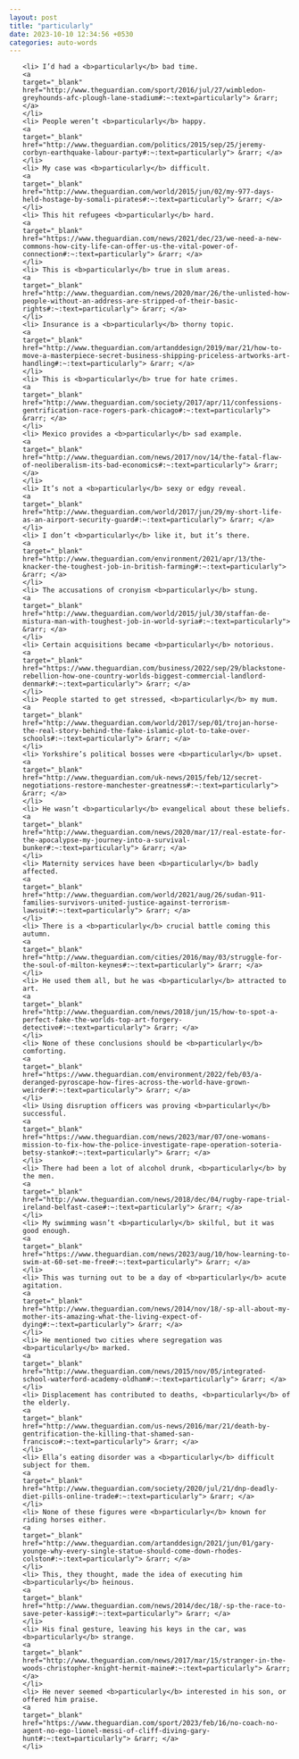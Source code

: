 ```yaml
---
layout: post
title: "particularly"
date: 2023-10-10 12:34:56 +0530
categories: auto-words
---
```

<ol>

    <li> I’d had a <b>particularly</b> bad time.
    <a 
    target="_blank" 
    href="http://www.theguardian.com/sport/2016/jul/27/wimbledon-greyhounds-afc-plough-lane-stadium#:~:text=particularly"> &rarr; </a>
    </li>
    <li> People weren’t <b>particularly</b> happy.
    <a 
    target="_blank" 
    href="http://www.theguardian.com/politics/2015/sep/25/jeremy-corbyn-earthquake-labour-party#:~:text=particularly"> &rarr; </a>
    </li>
    <li> My case was <b>particularly</b> difficult.
    <a 
    target="_blank" 
    href="http://www.theguardian.com/world/2015/jun/02/my-977-days-held-hostage-by-somali-pirates#:~:text=particularly"> &rarr; </a>
    </li>
    <li> This hit refugees <b>particularly</b> hard.
    <a 
    target="_blank" 
    href="https://www.theguardian.com/news/2021/dec/23/we-need-a-new-commons-how-city-life-can-offer-us-the-vital-power-of-connection#:~:text=particularly"> &rarr; </a>
    </li>
    <li> This is <b>particularly</b> true in slum areas.
    <a 
    target="_blank" 
    href="http://www.theguardian.com/news/2020/mar/26/the-unlisted-how-people-without-an-address-are-stripped-of-their-basic-rights#:~:text=particularly"> &rarr; </a>
    </li>
    <li> Insurance is a <b>particularly</b> thorny topic.
    <a 
    target="_blank" 
    href="http://www.theguardian.com/artanddesign/2019/mar/21/how-to-move-a-masterpiece-secret-business-shipping-priceless-artworks-art-handling#:~:text=particularly"> &rarr; </a>
    </li>
    <li> This is <b>particularly</b> true for hate crimes.
    <a 
    target="_blank" 
    href="http://www.theguardian.com/society/2017/apr/11/confessions-gentrification-race-rogers-park-chicago#:~:text=particularly"> &rarr; </a>
    </li>
    <li> Mexico provides a <b>particularly</b> sad example.
    <a 
    target="_blank" 
    href="http://www.theguardian.com/news/2017/nov/14/the-fatal-flaw-of-neoliberalism-its-bad-economics#:~:text=particularly"> &rarr; </a>
    </li>
    <li> It’s not a <b>particularly</b> sexy or edgy reveal.
    <a 
    target="_blank" 
    href="http://www.theguardian.com/world/2017/jun/29/my-short-life-as-an-airport-security-guard#:~:text=particularly"> &rarr; </a>
    </li>
    <li> I don’t <b>particularly</b> like it, but it’s there.
    <a 
    target="_blank" 
    href="http://www.theguardian.com/environment/2021/apr/13/the-knacker-the-toughest-job-in-british-farming#:~:text=particularly"> &rarr; </a>
    </li>
    <li> The accusations of cronyism <b>particularly</b> stung.
    <a 
    target="_blank" 
    href="http://www.theguardian.com/world/2015/jul/30/staffan-de-mistura-man-with-toughest-job-in-world-syria#:~:text=particularly"> &rarr; </a>
    </li>
    <li> Certain acquisitions became <b>particularly</b> notorious.
    <a 
    target="_blank" 
    href="https://www.theguardian.com/business/2022/sep/29/blackstone-rebellion-how-one-country-worlds-biggest-commercial-landlord-denmark#:~:text=particularly"> &rarr; </a>
    </li>
    <li> People started to get stressed, <b>particularly</b> my mum.
    <a 
    target="_blank" 
    href="http://www.theguardian.com/world/2017/sep/01/trojan-horse-the-real-story-behind-the-fake-islamic-plot-to-take-over-schools#:~:text=particularly"> &rarr; </a>
    </li>
    <li> Yorkshire’s political bosses were <b>particularly</b> upset.
    <a 
    target="_blank" 
    href="http://www.theguardian.com/uk-news/2015/feb/12/secret-negotiations-restore-manchester-greatness#:~:text=particularly"> &rarr; </a>
    </li>
    <li> He wasn’t <b>particularly</b> evangelical about these beliefs.
    <a 
    target="_blank" 
    href="http://www.theguardian.com/news/2020/mar/17/real-estate-for-the-apocalypse-my-journey-into-a-survival-bunker#:~:text=particularly"> &rarr; </a>
    </li>
    <li> Maternity services have been <b>particularly</b> badly affected.
    <a 
    target="_blank" 
    href="http://www.theguardian.com/world/2021/aug/26/sudan-911-families-survivors-united-justice-against-terrorism-lawsuit#:~:text=particularly"> &rarr; </a>
    </li>
    <li> There is a <b>particularly</b> crucial battle coming this autumn.
    <a 
    target="_blank" 
    href="http://www.theguardian.com/cities/2016/may/03/struggle-for-the-soul-of-milton-keynes#:~:text=particularly"> &rarr; </a>
    </li>
    <li> He used them all, but he was <b>particularly</b> attracted to art.
    <a 
    target="_blank" 
    href="http://www.theguardian.com/news/2018/jun/15/how-to-spot-a-perfect-fake-the-worlds-top-art-forgery-detective#:~:text=particularly"> &rarr; </a>
    </li>
    <li> None of these conclusions should be <b>particularly</b> comforting.
    <a 
    target="_blank" 
    href="https://www.theguardian.com/environment/2022/feb/03/a-deranged-pyroscape-how-fires-across-the-world-have-grown-weirder#:~:text=particularly"> &rarr; </a>
    </li>
    <li> Using disruption officers was proving <b>particularly</b> successful.
    <a 
    target="_blank" 
    href="https://www.theguardian.com/news/2023/mar/07/one-womans-mission-to-fix-how-the-police-investigate-rape-operation-soteria-betsy-stanko#:~:text=particularly"> &rarr; </a>
    </li>
    <li> There had been a lot of alcohol drunk, <b>particularly</b> by the men.
    <a 
    target="_blank" 
    href="http://www.theguardian.com/news/2018/dec/04/rugby-rape-trial-ireland-belfast-case#:~:text=particularly"> &rarr; </a>
    </li>
    <li> My swimming wasn’t <b>particularly</b> skilful, but it was good enough.
    <a 
    target="_blank" 
    href="https://www.theguardian.com/news/2023/aug/10/how-learning-to-swim-at-60-set-me-free#:~:text=particularly"> &rarr; </a>
    </li>
    <li> This was turning out to be a day of <b>particularly</b> acute agitation.
    <a 
    target="_blank" 
    href="http://www.theguardian.com/news/2014/nov/18/-sp-all-about-my-mother-its-amazing-what-the-living-expect-of-dying#:~:text=particularly"> &rarr; </a>
    </li>
    <li> He mentioned two cities where segregation was <b>particularly</b> marked.
    <a 
    target="_blank" 
    href="http://www.theguardian.com/news/2015/nov/05/integrated-school-waterford-academy-oldham#:~:text=particularly"> &rarr; </a>
    </li>
    <li> Displacement has contributed to deaths, <b>particularly</b> of the elderly.
    <a 
    target="_blank" 
    href="http://www.theguardian.com/us-news/2016/mar/21/death-by-gentrification-the-killing-that-shamed-san-francisco#:~:text=particularly"> &rarr; </a>
    </li>
    <li> Ella’s eating disorder was a <b>particularly</b> difficult subject for them.
    <a 
    target="_blank" 
    href="http://www.theguardian.com/society/2020/jul/21/dnp-deadly-diet-pills-online-trade#:~:text=particularly"> &rarr; </a>
    </li>
    <li> None of these figures were <b>particularly</b> known for riding horses either.
    <a 
    target="_blank" 
    href="http://www.theguardian.com/artanddesign/2021/jun/01/gary-younge-why-every-single-statue-should-come-down-rhodes-colston#:~:text=particularly"> &rarr; </a>
    </li>
    <li> This, they thought, made the idea of executing him <b>particularly</b> heinous.
    <a 
    target="_blank" 
    href="http://www.theguardian.com/news/2014/dec/18/-sp-the-race-to-save-peter-kassig#:~:text=particularly"> &rarr; </a>
    </li>
    <li> His final gesture, leaving his keys in the car, was <b>particularly</b> strange.
    <a 
    target="_blank" 
    href="http://www.theguardian.com/news/2017/mar/15/stranger-in-the-woods-christopher-knight-hermit-maine#:~:text=particularly"> &rarr; </a>
    </li>
    <li> He never seemed <b>particularly</b> interested in his son, or offered him praise.
    <a 
    target="_blank" 
    href="https://www.theguardian.com/sport/2023/feb/16/no-coach-no-agent-no-ego-lionel-messi-of-cliff-diving-gary-hunt#:~:text=particularly"> &rarr; </a>
    </li>